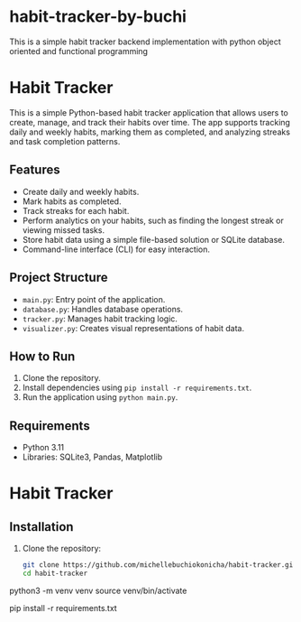 # habit-tracker-by-buchi
This is a simple habit tracker backend implementation with python object oriented and functional programming

# Habit Tracker

This is a simple Python-based habit tracker application that allows users to create, manage, and track their habits over time. The app supports tracking daily and weekly habits, marking them as completed, and analyzing streaks and task completion patterns.


## Features
- Create daily and weekly habits.
- Mark habits as completed.
- Track streaks for each habit.
- Perform analytics on your habits, such as finding the longest streak or viewing missed tasks.
- Store habit data using a simple file-based solution or SQLite database.
- Command-line interface (CLI) for easy interaction.

## Project Structure
- `main.py`: Entry point of the application.
- `database.py`: Handles database operations.
- `tracker.py`: Manages habit tracking logic.
- `visualizer.py`: Creates visual representations of habit data.

## How to Run
1. Clone the repository.
2. Install dependencies using `pip install -r requirements.txt`.
3. Run the application using `python main.py`.

## Requirements
- Python 3.11
- Libraries: SQLite3, Pandas, Matplotlib

# Habit Tracker


## Installation

1. Clone the repository:

   ```bash
   git clone https://github.com/michellebuchiokonicha/habit-tracker.git
   cd habit-tracker

python3 -m venv venv
source venv/bin/activate

pip install -r requirements.txt



